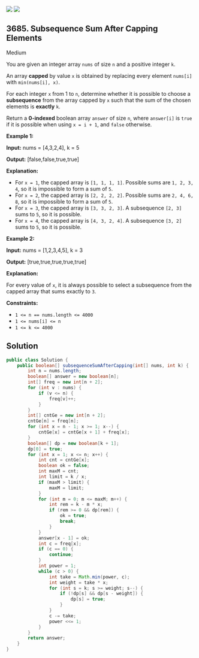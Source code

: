 [![](https://img.shields.io/github/stars/javadev/LeetCode-in-Java?label=Stars&style=flat-square)](https://github.com/javadev/LeetCode-in-Java)
[![](https://img.shields.io/github/forks/javadev/LeetCode-in-Java?label=Fork%20me%20on%20GitHub%20&style=flat-square)](https://github.com/javadev/LeetCode-in-Java/fork)

## 3685\. Subsequence Sum After Capping Elements

Medium

You are given an integer array `nums` of size `n` and a positive integer `k`.

An array **capped** by value `x` is obtained by replacing every element `nums[i]` with `min(nums[i], x)`.

For each integer `x` from 1 to `n`, determine whether it is possible to choose a **subsequence** from the array capped by `x` such that the sum of the chosen elements is **exactly** `k`.

Return a **0-indexed** boolean array `answer` of size `n`, where `answer[i]` is `true` if it is possible when using `x = i + 1`, and `false` otherwise.

**Example 1:**

**Input:** nums = [4,3,2,4], k = 5

**Output:** [false,false,true,true]

**Explanation:**

*   For `x = 1`, the capped array is `[1, 1, 1, 1]`. Possible sums are `1, 2, 3, 4`, so it is impossible to form a sum of `5`.
*   For `x = 2`, the capped array is `[2, 2, 2, 2]`. Possible sums are `2, 4, 6, 8`, so it is impossible to form a sum of `5`.
*   For `x = 3`, the capped array is `[3, 3, 2, 3]`. A subsequence `[2, 3]` sums to `5`, so it is possible.
*   For `x = 4`, the capped array is `[4, 3, 2, 4]`. A subsequence `[3, 2]` sums to `5`, so it is possible.

**Example 2:**

**Input:** nums = [1,2,3,4,5], k = 3

**Output:** [true,true,true,true,true]

**Explanation:**

For every value of `x`, it is always possible to select a subsequence from the capped array that sums exactly to `3`.

**Constraints:**

*   `1 <= n == nums.length <= 4000`
*   `1 <= nums[i] <= n`
*   `1 <= k <= 4000`

## Solution

```java
public class Solution {
    public boolean[] subsequenceSumAfterCapping(int[] nums, int k) {
        int n = nums.length;
        boolean[] answer = new boolean[n];
        int[] freq = new int[n + 2];
        for (int v : nums) {
            if (v <= n) {
                freq[v]++;
            }
        }
        int[] cntGe = new int[n + 2];
        cntGe[n] = freq[n];
        for (int x = n - 1; x >= 1; x--) {
            cntGe[x] = cntGe[x + 1] + freq[x];
        }
        boolean[] dp = new boolean[k + 1];
        dp[0] = true;
        for (int x = 1; x <= n; x++) {
            int cnt = cntGe[x];
            boolean ok = false;
            int maxM = cnt;
            int limit = k / x;
            if (maxM > limit) {
                maxM = limit;
            }
            for (int m = 0; m <= maxM; m++) {
                int rem = k - m * x;
                if (rem >= 0 && dp[rem]) {
                    ok = true;
                    break;
                }
            }
            answer[x - 1] = ok;
            int c = freq[x];
            if (c == 0) {
                continue;
            }
            int power = 1;
            while (c > 0) {
                int take = Math.min(power, c);
                int weight = take * x;
                for (int s = k; s >= weight; s--) {
                    if (!dp[s] && dp[s - weight]) {
                        dp[s] = true;
                    }
                }
                c -= take;
                power <<= 1;
            }
        }
        return answer;
    }
}
```